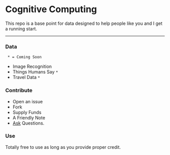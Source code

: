 # Cognitive Computing

This repo is a base point for data designed to help people like you and I get a running start.

***

### Data

` * = Coming Soon`

- Image Recognition
- Things Humans Say `*`
- Travel Data `*`

### Contribute

- Open an issue
- Fork
- Supply Funds
- A Friendly Note
- [Ask](https://github.com/clarkhacks/ama) Questions.

### Use

Totally free to use as long as you provide proper credit.